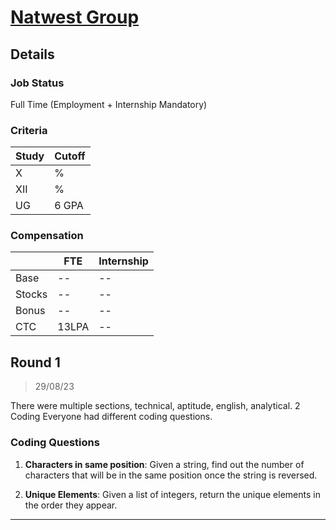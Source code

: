 # [Natwest Group](https://www.natwestgroup.com/)

## Details

### Job Status

Full Time (Employment + Internship Mandatory)

### Criteria

|Study|Cutoff|
|-----|------|
|X|%|
|XII|%|
|UG|6 GPA|

[comment]: # (Any other details go under this. This is a comment)

### Compensation

||FTE|Internship|
|--|-----|------|
|Base|--|--|
|Stocks|--|--|
|Bonus|--|--|
|CTC|13LPA|--|

[comment]: # (Details about the rounds go under this comment.)

## Round 1

> 29/08/23

[comment]: # (Summary of the sections and experience below this comment.)

There were multiple sections, technical, aptitude, english, analytical.
2 Coding
Everyone had different coding questions.

### Coding Questions

1. **Characters in same position**: Given a string, find out the number of characters that will be in the same position once the string is reversed.

[comment]: # (Add any resources or links or code to this question under this comment.)

2. **Unique Elements**: Given a list of integers, return the unique elements in the order they appear.

[comment]: # (Add any resources or links or code to this question under this comment.)

---
